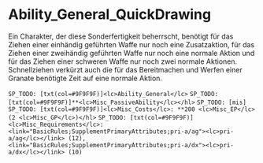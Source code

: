 # Ability_General_QuickDrawing

Ein Charakter, der diese Sonderfertigkeit beherrscht, benötigt für das Ziehen einer einhändig geführten Waffe nur noch eine Zusatzaktion, für das Ziehen einer zweihändig geführten Waffe nur noch eine normale Aktion und für das Ziehen einer schweren Waffe nur noch zwei normale Aktionen. Schnellziehen verkürzt auch die für das Bereitmachen und Werfen einer Granate benötigte Zeit auf eine normale Aktion.

`SP_TODO: [txt(col=#9F9F9F)]<lc>Ability_General</lc>`
`SP_TODO: [txt(col=#9F9F9F)]**<lc>Misc_PassiveAbility</lc></hl>`
`SP_TODO: [mis]`
`SP_TODO: [txt(col=#9F9F9F)]<lc>Misc_Costs</lc>: **200 <lc>Misc_EP</lc> (2 <lc>Misc_GP</lc>)</hl>`
`SP_TODO: [txt(col=#9F9F9F)]<lc>Misc_Requirements</lc>: <link="BasicRules;SupplementPrimaryAttributes;pri-a/ag"><lc>pri-a/ag</lc></link> (12), <link="BasicRules;SupplementPrimaryAttributes;pri-a/dx"><lc>pri-a/dx</lc></link> (10)`